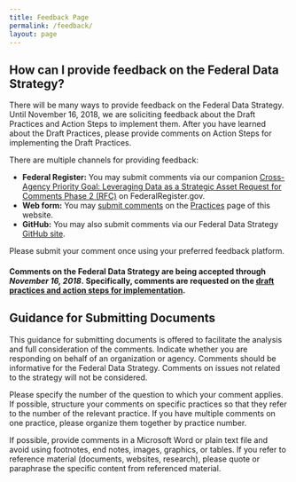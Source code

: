 ```yaml
---
title: Feedback Page
permalink: /feedback/
layout: page
---
```


## How can I provide feedback on the Federal Data Strategy?

There will be many ways to provide feedback on the Federal Data Strategy. Until November 16, 2018, we are soliciting feedback about the Draft Practices and Action Steps to implement them.  After you have learned about the Draft Practices, please provide comments on Action Steps for implementing the Draft Practices.

There are multiple channels for providing feedback:

* **Federal Register:** You may submit comments via our companion [Cross-Agency Priority Goal: Leveraging Data as a Strategic Asset Request for Comments Phase 2  (RFC)](https://www.federalregister.gov/documents/2018/06/27/2018-13768/cross-agency-priority-goal-leveraging-data-as-strategic-asset) on FederalRegister.gov.
* **Web form:** You may [submit comments]((/practices#we-welcome-your-input-to-the-federal-data-strategy-practices) ) on the [Practices](/practices) page of this website.
* **GitHub:** You may also submit comments via our Federal Data Strategy [GitHub site](https://github.com/GSA/data-strategy/issues/new).

Please submit your comment once using your preferred feedback platform.


#### Comments on the Federal Data Strategy are being accepted through _November 16, 2018_. Specifically, comments are requested on the [draft practices and action steps for implementation](/practices).

## Guidance for Submitting Documents

This guidance for submitting documents is offered to facilitate the analysis and full consideration of the comments.  Indicate whether you are responding on behalf of an organization or agency.  Comments should be informative for the Federal Data Strategy. Comments on issues not related to the strategy will not be considered.

Please specify the number of the question to which your comment applies.  If possible, structure your comments on specific practices so that they refer to the number of the relevant practice.  If you have multiple comments on one practice, please organize them together by practice number.

If possible, provide comments in a Microsoft Word or plain text file and avoid using footnotes, end notes, images, graphics, or tables. If you refer to reference material (documents, websites, research), please quote or paraphrase the specific content from referenced material.


